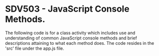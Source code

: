 # SDV503 - JavaScript Console Methods.
The following code is for a class activity which includes use and understanding of common JavaScript console methods and brief descriptions attaining to what each method does.
The code resides in the 'src' file under the app.js file.
